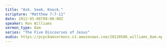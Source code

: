 ```yaml
---
title: "Ask. Seek. Knock."
scripture: "Matthew 7:7-11"
date: 2012-05-06T08:00:00Z
speaker: Ron Williams
sermon_type: 8am
series: "The Five Discourses of Jesus"
audio: https://pcpc8amsermons.s3.amazonaws.com/20120506_williams_8am.mp3 
---
```



